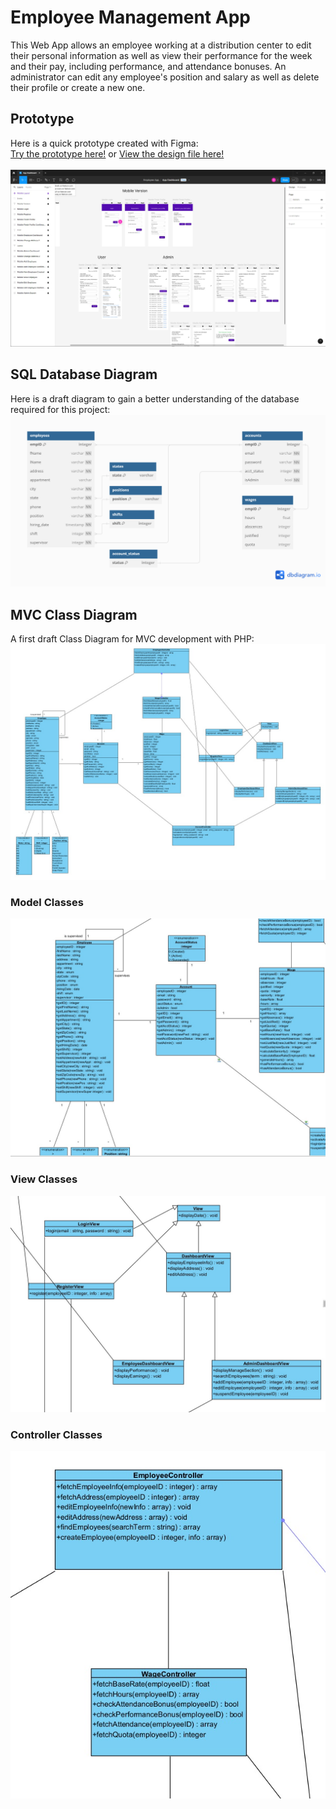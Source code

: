 # Employee Management App

This Web App allows an employee working at a distribution center to edit their personal information as well as view their performance for the week and their pay, including performance, and attendance bonuses. An administrator can edit any employee's position and salary as well as delete their profile or create a new one.

## Prototype

Here is a quick prototype created with Figma:<br>
<a href='https://www.figma.com/proto/xyOPc04fT62nfdoE2BY4CR/App-Dashboard?node-id=0-1&t=jFOuYhtqTXEeHPR3-0'>Try the prototype here!</a> or 
<a href='https://www.figma.com/design/xyOPc04fT62nfdoE2BY4CR/App-Dashboard?node-id=0-1&t=jFOuYhtqTXEeHPR3-0'>View the design file here!<br><br>
<img src='images/prototype.jpg'></a><br>


## SQL Database Diagram

Here is a draft diagram to gain a better understanding of the database required for this project:<br>
<img src='images/empManagementDB.png'>

## MVC Class Diagram

A first draft Class Diagram for MVC development with PHP:<br>
<img src='images/classes.jpg'><br>
### Model Classes<br>
<img src='images/models.jpg'><br>
### View Classes<br>
<img src='images/views.jpg'><br>
### Controller Classes<br>
<img src='images/controllers.jpg'>

